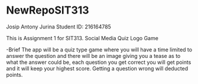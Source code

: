 # NewRepoSIT313

Josip Antony Jurina
Student ID: 216164785

This is Assignment 1 for SIT313. Social Media Quiz Logo Game

-Brief
The app will be a quiz type game where you will have a time limited to answer the question and 
there will be an image giving you a tease as to what the answer could be, 
each question you get correct you will get points and it will keep your highest score. 
Getting a question wrong will deducted points.


